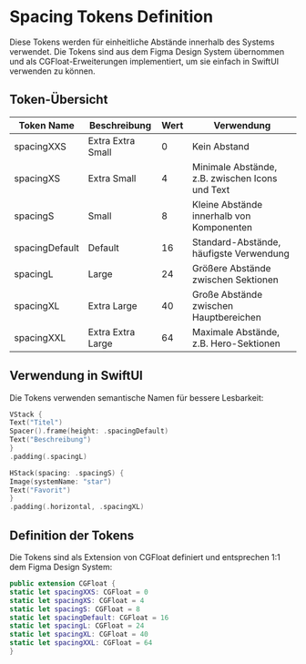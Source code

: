 # Spacing Tokens Definition

Diese Tokens werden für einheitliche Abstände innerhalb des Systems verwendet. Die Tokens sind aus dem Figma Design System übernommen und als CGFloat-Erweiterungen implementiert, um sie einfach in SwiftUI verwenden zu können.

## Token-Übersicht

| Token Name | Beschreibung | Wert | Verwendung |
|------------|--------------|------|------------|
| spacingXXS | Extra Extra Small | 0 | Kein Abstand |
| spacingXS | Extra Small | 4 | Minimale Abstände, z.B. zwischen Icons und Text |
| spacingS | Small | 8 | Kleine Abstände innerhalb von Komponenten |
| spacingDefault | Default | 16 | Standard-Abstände, häufigste Verwendung |
| spacingL | Large | 24 | Größere Abstände zwischen Sektionen |
| spacingXL | Extra Large | 40 | Große Abstände zwischen Hauptbereichen |
| spacingXXL | Extra Extra Large | 64 | Maximale Abstände, z.B. Hero-Sektionen |

## Verwendung in SwiftUI

Die Tokens verwenden semantische Namen für bessere Lesbarkeit:
```swift
VStack {
Text("Titel")
Spacer().frame(height: .spacingDefault)
Text("Beschreibung")
}
.padding(.spacingL)
```
```swift
HStack(spacing: .spacingS) {
Image(systemName: "star")
Text("Favorit")
}
.padding(.horizontal, .spacingXL)
```

## Definition der Tokens

Die Tokens sind als Extension von CGFloat definiert und entsprechen 1:1 dem Figma Design System:
```swift
public extension CGFloat {
static let spacingXXS: CGFloat = 0
static let spacingXS: CGFloat = 4
static let spacingS: CGFloat = 8
static let spacingDefault: CGFloat = 16
static let spacingL: CGFloat = 24
static let spacingXL: CGFloat = 40
static let spacingXXL: CGFloat = 64
}
```
